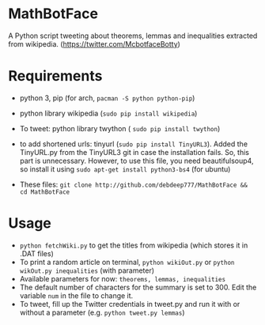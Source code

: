 # MathBotFace

A Python script tweeting about theorems, lemmas and inequalities extracted from wikipedia. (https://twitter.com/McbotfaceBotty)

# Requirements

* python 3, pip (for arch, `pacman -S python python-pip`)
* python library wikipedia (`sudo pip install wikipedia`)
* To tweet: python library twython ( `sudo pip install twython`)
* to add shortened urls: tinyurl (`sudo pip install TinyURL3`). Added the TinyURL.py from the TinyURL3 git in case the installation fails. So, this part is unnecessary. However, to use this file, you need beautifulsoup4, so install it using `sudo apt-get install python3-bs4` (for ubuntu)
 
* These files:  `git clone http://github.com/debdeep777/MathBotFace && cd MathBotFace`

# Usage
* `python fetchWiki.py` to get the titles from wikipedia (which stores it in .DAT files)
* To print a random article on terminal, `python wikiOut.py` or `python wikOut.py inequalities` (with parameter)
* Available parameters for now: `theorems, lemmas, inequalities`
* The default number of characters for the summary is set to 300. Edit the variable `num` in the file to change it.
* To tweet, fill up the Twitter credentials in tweet.py and run it with or without a parameter (e.g. `python tweet.py lemmas`)

